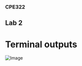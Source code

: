 ### CPE322
## Lab 2
# Terminal outputs

![Image](https://github.com/user-attachments/assets/2de406c0-3e88-4962-bd84-566044361a84)
